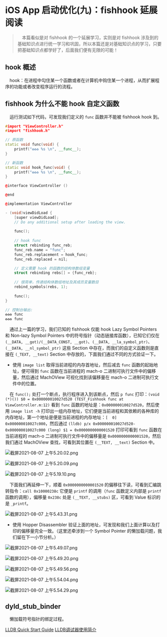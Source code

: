 # iOS App 启动优化(九)：fishhook 延展阅读

> &emsp;本篇看似是对 fishhook 的一个延展学习，实则是对 fishhook 涉及到的基础知识点进行统一学习和巩固，所以本篇还是对基础知识点的学习，只要把基础知识点都学好了，后面我们便有无限的可能！

## hook 概述

&emsp;hook：在进程中勾住某一个函数或者在计算机中钩住某一个进程，从而扩展程序的功能或者改变程序运行的流程。

## fishhook 为什么不能 hook 自定义函数

&emsp;运行测试如下代码，可发现我们定义的 `func` 函数并不能被 fishhook hook 到。

```c++
#import "ViewController.h"
#import "fishhook.h"

// 原函数
static void func(void) {
    printf("♻️♻️♻️ %s \n", __func__);
}

// 新函数
static void hook_func(void) {
    printf("♻️♻️♻️ %s \n", __func__);
}

@interface ViewController ()

@end

@implementation ViewController

- (void)viewDidLoad {
    [super viewDidLoad];
    // Do any additional setup after loading the view.
    
    func();
    
    // hook func
    struct rebinding func_reb;
    func_reb.name = "func";
    func_reb.replacement = hook_func;
    func_reb.replaced = nil;

    // 定义需要 hook 的函数的结构体数组变量
    struct rebinding rebs[] = {func_reb};
    
    // 很简单，传递结构体数组地址及其成员变量数目
    rebind_symbols(rebs, 1);
    
    func();
}

// 控制台输出:
♻️♻️♻️ func 
♻️♻️♻️ func 
```
&emsp;通过上一篇的学习，我们已知的 fishhook 仅能 hook Lazy Symbol Pointers 和 Non-lazy Symbol Pointers 中的符号指针（动态链接库函数），已知它们仅在 `(__DATA, __got)/(__DATA_CONST, __got)`、`(__DATA, __la_symbol_ptr)`、`(__DATA, __nl_symbol_ptr)` 这些 Section 中存在，而我们的自定义函数则是直接在 `(_TEXT, __text)` Section 中存放的，下面我们通过不同的方式验证一下。

+ 使用 `image list` 取得当前进程的内存首地址，然后减去 `func` 函数的起始地址，便可得到 `func` 函数在当前进程的 mach-o 二进制可执行文件中的偏移量，然后通过 MachOView 可视化找到该偏移量在 mach-o 二进制可执行文件中的位置。

&emsp;在 `func();` 处打一个断点，执行程序进入到该断点，然后 `p func` 打印：`(void (*)()) $0 = 0x000000010027d520 (TEST_Fishhook func at ViewController.m:12)` 看到 `func` 函数的地址是：`0x000000010027d520`，然后使用 `image list -h` 打印出一组内存地址，它们便是当前进程和其依赖的各种库的内存地址，第一个地址是便是当前进程的内存地址：`[  0] 0x000000010027c000`，然后通过 `(lldb) p/x 0x000000010027d520-0x000000010027c000 (long) $1 = 0x0000000000001520` 打印可看到 `func` 函数在当前进程的 mach-o 二进制可执行文件中的偏移量是 `0x0000000000001520`，然后我们通过 MachOView 查找，可看到其位置在 `(__TEXT, __text)` Section 中。

![截屏2021-08-07 上午5.20.02.png](https://p6-juejin.byteimg.com/tos-cn-i-k3u1fbpfcp/f4f720cd887347d18469b28e6defcfbe~tplv-k3u1fbpfcp-watermark.image)

![截屏2021-08-07 上午5.20.09.png](https://p3-juejin.byteimg.com/tos-cn-i-k3u1fbpfcp/ed7397158eb8481bbc53e26b548ed75c~tplv-k3u1fbpfcp-watermark.image)

![截屏2021-08-07 上午5.19.10.png](https://p1-juejin.byteimg.com/tos-cn-i-k3u1fbpfcp/bd23e873e67b4a9bad78e95aa31dc2e4~tplv-k3u1fbpfcp-watermark.image)

&emsp;下面我们再延伸一下，顺着  `0x0000000000001520` 的偏移往下读，可看到汇编跳转指令：`call 0x10000238c` 它便是 `printf` 的调用（`func` 函数定义内部是 `printf` 函数的调用），偏移量 `0x238c` 处是 `(__TEXT, __stubs)` 区，可看到 Value 标识的是 `_printf`。 

![截屏2021-08-07 上午5.43.31.png](https://p6-juejin.byteimg.com/tos-cn-i-k3u1fbpfcp/31a8733b2b764f689d423d97a5193bca~tplv-k3u1fbpfcp-watermark.image)

+ 使用 Hopper Disassembler 验证上面的地址，可发现和我们上面计算以及打印的偏移量完全一致。（这里还牵涉到一个 Symbol Pointer 的懒加载问题，我们留在下一小节分析。）

![截屏2021-08-07 上午5.49.07.png](https://p1-juejin.byteimg.com/tos-cn-i-k3u1fbpfcp/16c50506bcc3483dba467db56d270e10~tplv-k3u1fbpfcp-watermark.image)

![截屏2021-08-07 上午5.49.20.png](https://p6-juejin.byteimg.com/tos-cn-i-k3u1fbpfcp/e80345eda36a44279c7cbdaf33997b08~tplv-k3u1fbpfcp-watermark.image)

![截屏2021-08-07 上午5.49.56.png](https://p6-juejin.byteimg.com/tos-cn-i-k3u1fbpfcp/0596c6ad93a948aba917cba534c0c39a~tplv-k3u1fbpfcp-watermark.image)

![截屏2021-08-07 上午5.54.04.png](https://p6-juejin.byteimg.com/tos-cn-i-k3u1fbpfcp/d76caf17f4954ba5b0683a527582b582~tplv-k3u1fbpfcp-watermark.image)

![截屏2021-08-07 上午5.54.29.png](https://p9-juejin.byteimg.com/tos-cn-i-k3u1fbpfcp/93d572fc5bfb428d8b9ed2ae8a8b313e~tplv-k3u1fbpfcp-watermark.image)


## dyld_stub_binder 

&emsp;懒加载符号指针的绑定过程。


[LLDB Quick Start Guide](https://developer.apple.com/library/archive/documentation/IDEs/Conceptual/gdb_to_lldb_transition_guide/document/Introduction.html#//apple_ref/doc/uid/TP40012917-CH1-SW1)
[LLDB调试器使用简介](http://southpeak.github.io/2015/01/25/tool-lldb/)
